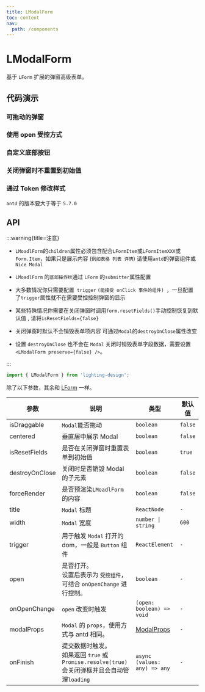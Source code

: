 ```yaml
---
title: LModalForm
toc: content
nav:
  path: /components
---
```


# LModalForm

基于 `LForm` 扩展的弹窗高级表单。

## 代码演示

### 可拖动的弹窗

<code src='./demos/Demo1.tsx'></code>

### 使用 open 受控方式

<code src='./demos/Demo3.tsx'></code>

### 自定义底部按钮

<code src='./demos/Demo2.tsx'></code>

### 关闭弹窗时不重置到初始值

<code src='./demos/Demo4.tsx'></code>

### 通过 Token 修改样式

`antd` 的版本要大于等于 `5.7.0`

<code src='./demos/Demo5.tsx'></code>

## API

:::warning{title=注意}

- `LMoadlForm`的`children`属性必须包含配合`LFormItem`或`LFormItemXXX`或`Form.Item`，如果只是展示内容 (`例如表格 列表 详情`) 请使用`antd`的弹窗组件或`Nice Modal`

- `LMoadlForm` 的`底部操作栏`通过 `LForm` 的`submitter`属性配置

- 大多数情况你只需要配置` trigger` `(能接受 onClick 事件的组件) `，一旦配置了`trigger`属性就不在需要受控控制弹窗的显示

- 某些特殊情况你需要在关闭弹窗时调用`form.resetFields()`手动控制恢复到默认值 , 请将`isResetFields={false}`

- 关闭弹窗时默认不会销毁表单项内容 可通过`Modal`的`destroyOnClose`属性改变

- 设置 `destroyOnClose` 也不会在 `Modal` 关闭时销毁表单字段数据，需要设置 `<LModalForm preserve={false} />`。

:::

```ts
import { LModalForm } from 'lighting-design';
```

除了以下参数，其余和 [LForm](/components/form#api) 一样。

| 参数           | 说明                                                                                            | 类型                                                      | 默认值  |
| -------------- | ----------------------------------------------------------------------------------------------- | --------------------------------------------------------- | ------- |
| isDraggable    | `Modal`能否拖动                                                                                 | `boolean`                                                 | `false` |
| centered       | 垂直居中展示 Modal                                                                              | `boolean`                                                 | `false` |
| isResetFields  | 是否在关闭弹窗时重置表单到初始值                                                                | `boolean`                                                 | `true`  |
| destroyOnClose | 关闭时是否销毁 Modal 的子元素                                                                   | `boolean`                                                 | `false` |
| forceRender    | 是否预渲染`LMoadlForm`的内容                                                                    | `boolean`                                                 | `false` |
| title          | `Modal` 标题                                                                                    | `ReactNode`                                               | `-`     |
| width          | `Modal` 宽度                                                                                    | `number \| string`                                        | `600`   |
| trigger        | 用于触发 `Modal` 打开的 dom，一般是 `Button` 组件                                               | `ReactElement`                                            | `-`     |
| open           | 是否打开。<br/>设置后表示为 `受控组件`，可结合 `onOpenChange` 进行控制。                        | `boolean`                                                 | `-`     |
| onOpenChange   | `open` 改变时触发                                                                               | `(open: boolean) => void`                                 | `- `    |
| modalProps     | `Modal` 的 `props`，使用方式与 antd 相同。                                                      | [ModalProps](https://ant.design/components/modal-cn/#api) | `-`     |
| onFinish       | 提交数据时触发。<br>如果返回 `true` 或 `Promise.resolve(true)`会关闭弹框并且会自动管理`loading` | `async (values: any) => any`                              | `-`     |
